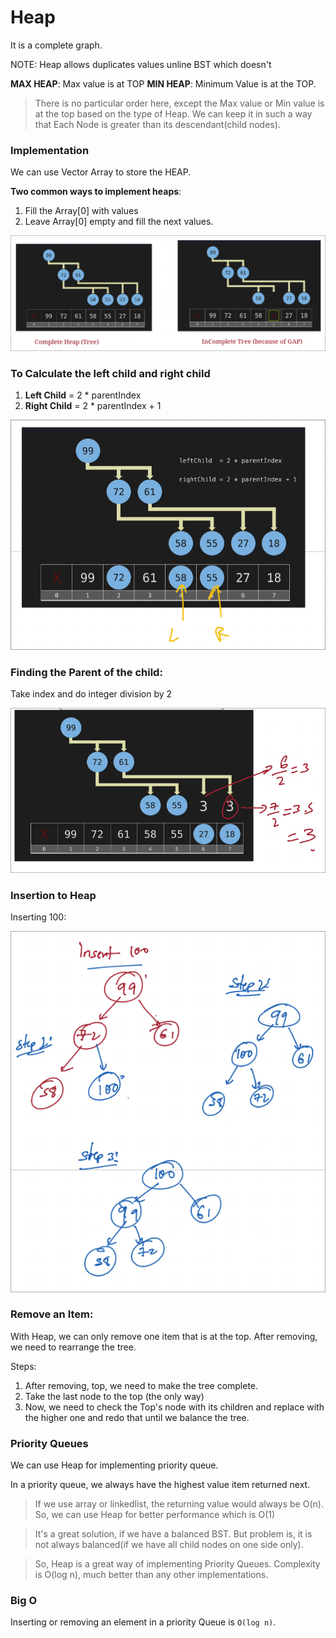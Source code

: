 # Heap

It is a complete graph.

NOTE: Heap allows duplicates values unline BST which doesn't

**MAX HEAP**: Max value is at TOP
**MIN HEAP**: Minimum Value is at the TOP.

> There is no particular order here, except the Max value or Min value is at the top based on the type of Heap.
> We can keep it in such a way that Each Node is greater than its descendant(child nodes).


### Implementation
We can use Vector Array to store the HEAP.

**Two common ways to implement heaps**:

1. Fill the Array[0] with values
2. Leave Array[0] empty and fill the next values.

![Heap](./images/heap.png)

### To Calculate the left child and right child

1. **Left Child** = 2 * parentIndex
2. **Right Child** = 2 * parentIndex + 1

![Heap](./images/heapChild.png)

### Finding the Parent of the child:

Take index and do integer division by 2

![Heap](./images/findParent.png)


### Insertion to Heap

Inserting 100:

![insert](./images/insert.png)


### Remove an Item:

With Heap, we can only remove one item that is at the top.
After removing, we need to rearrange the tree.

Steps:
1. After removing, top, we need to make the tree complete.
2. Take the last node to the top (the only way)
3. Now, we need to check the Top's node with its children and replace with the higher one and redo that until we balance the tree.


### Priority Queues

We can use Heap for implementing priority queue.

In a priority queue, we always have the highest value item returned next.

> If we use array or linkedlist, the returning value would always be O(n). So, we can use Heap for better performance which is O(1)

> It's a great solution, if we have a balanced BST. But problem is, it is not always balanced(if we have all child nodes on one side only).

> So, Heap is a great way of implementing Priority Queues. Complexity is O(log n), much better than any other implementations.


### Big O

Inserting or removing an element in a priority Queue is `O(log n)`.
